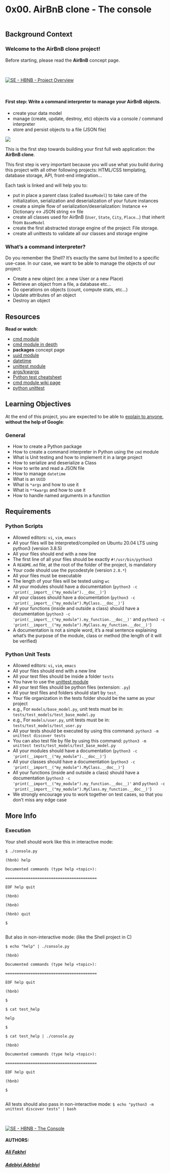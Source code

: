 #  0x00. AirBnB clone - The console

<div class="panel-body">

<p><img src="https://s3.amazonaws.com/alx-intranet.hbtn.io/uploads/medias/2018/6/65f4a1dd9c51265f49d0.png?X-Amz-Algorithm=AWS4-HMAC-SHA256&amp;X-Amz-Credential=AKIARDDGGGOUSBVO6H7D%2F20230207%2Fus-east-1%2Fs3%2Faws4_request&amp;X-Amz-Date=20230207T190050Z&amp;X-Amz-Expires=86400&amp;X-Amz-SignedHeaders=host&amp;X-Amz-Signature=3c97d690d5799e5d196c4a32f2601ddfa3515f2c47ef518f16067afff3233af1" alt="" loading="lazy" style=""></p>

<h2>Background Context</h2>

<h3>Welcome to the AirBnB clone project!</h3>

<p>Before starting, please read the <strong>AirBnB</strong> concept page.</p>

<p><br></p>

[![SE - HBNB - Project Overview](https://i.ytimg.com/vi/XRH_8w1DEGI/hqdefault.jpg)](https://youtu.be/1mAC9x3aixE)

<p><br></p>

<h4>First step: Write a command interpreter to manage your AirBnB objects.</h4>

<ul>
<li>create your data model</li>
<li>manage (create, update, destroy, etc) objects via a console / command interpreter</li>
<li>store and persist objects to a file (JSON file)</li>
</ul>

<img src="https://s3.amazonaws.com/alx-intranet.hbtn.io/uploads/medias/2018/6/815046647d23428a14ca.png?X-Amz-Algorithm=AWS4-HMAC-SHA256&X-Amz-Credential=AKIARDDGGGOUSBVO6H7D%2F20230207%2Fus-east-1%2Fs3%2Faws4_request&X-Amz-Date=20230207T210057Z&X-Amz-Expires=86400&X-Amz-SignedHeaders=host&X-Amz-Signature=747e9b1f22e0e090f2c8cd8a0853a4f58aaff664483e6e4d4ac5380a462ca3a7" loading="lazy" />

<p>This is the first step towards building your first full web application: the <strong>AirBnB clone</strong>.

This first step is very important because you will use what you build during this project with all other following projects: HTML/CSS templating, database storage, API, front-end integration… </p>

<p>Each task is linked and will help you to:</p>

<ul>

<li>put in place a parent class (called <code>BaseModel</code>) to take care of the initialization, serialization and deserialization of your future instances</li>

<li>create a simple flow of serialization/deserialization: Instance &lt;-&gt; Dictionary &lt;-&gt; JSON string &lt;-&gt; file</li>

<li>create all classes used for AirBnB (<code>User</code>, <code>State</code>, <code>City</code>, <code>Place</code>…) that inherit from <code>BaseModel</code></li>

<li>create the first abstracted storage engine of the project: File storage. </li>

<li>create all unittests to validate all our classes and storage engine</li>

</ul>

<h3>What’s a command interpreter?</h3>

<p>Do you remember the Shell? It’s exactly the same but limited to a specific use-case. In our case, we want to be able to manage the objects of our project:</p>

<ul>

<li>Create a new object (ex: a new User or a new Place)</li>

<li>Retrieve an object from a file, a database etc…</li>

<li>Do operations on objects (count, compute stats, etc…)</li>

<li>Update attributes of an object</li>

<li>Destroy an object</li>

</ul>

<h2>Resources</h2>

<p><strong>Read or watch</strong>:</p>

<ul>

<li><a href="/rltoken/8ecCwE6veBmm3Nppw4hz5A" title="cmd module" target="_blank">cmd module</a> </li>

<li><a href="/rltoken/uEy4RftSdKypoig9NFTvCg" title="cmd module in depth" target="_blank">cmd module in depth</a></li>

<li><strong>packages</strong> concept page</li>

<li><a href="/rltoken/KfL9TqwdI69W6ttG6gTPPQ" title="uuid module" target="_blank">uuid module</a> </li>

<li><a href="/rltoken/1d8I3jSKgnYAtA1IZfEDpA" title="datetime" target="_blank">datetime</a> </li>

<li><a href="/rltoken/IlFiMB8UmqBG2CxA0AD3jA" title="unittest module" target="_blank">unittest module</a> </li>

<li><a href="/rltoken/C_a0EKbtvKdMcwIAuSIZng" title="args/kwargs" target="_blank">args/kwargs</a> </li>

<li><a href="/rltoken/tgNVrKKzlWgS4dfl3mQklw" title="Python test cheatsheet" target="_blank">Python test cheatsheet</a> </li>

<li><a href="/rltoken/EvcaH9uTLlauxuw03WnkOQ" title="cmd module wiki page" target="_blank">cmd module wiki page</a></li>

<li><a href="/rltoken/begh14KQA-3ov29KvD_HvA" title="python unittest" target="_blank">python unittest</a></li>

</ul>

<h2>Learning Objectives</h2>

<p>At the end of this project, you are expected to be able to <a href="#" title="explain to anyone" target="_blank">explain to anyone</a>, <strong>without the help of Google</strong>:</p>

<h3>General</h3>

<ul>

<li>How to create a Python package</li>

<li>How to create a command interpreter in Python using the <code>cmd</code> module</li>

<li>What is Unit testing and how to implement it in a large project</li>

<li>How to serialize and deserialize a Class</li>

<li>How to write and read a JSON file</li>

<li>How to manage <code>datetime</code></li>

<li>What is an <code>UUID</code></li>

<li>What is <code>*args</code> and how to use it</li>

<li>What is <code>**kwargs</code> and how to use it</li>

<li>How to handle named arguments in a function</li>

</ul>

<h2>Requirements</h2>

<h3>Python Scripts</h3>

<ul>

<li>Allowed editors: <code>vi</code>, <code>vim</code>, <code>emacs</code></li>

<li>All your files will be interpreted/compiled on Ubuntu 20.04 LTS using python3 (version 3.8.5)</li>

<li>All your files should end with a new line</li>

<li>The first line of all your files should be exactly <code>#!/usr/bin/python3</code></li>

<li>A <code>README.md</code> file, at the root of the folder of the project, is mandatory</li>

<li>Your code should use the pycodestyle (version <code>2.8.*</code>)</li>

<li>All your files must be executable</li>

<li>The length of your files will be tested using <code>wc</code></li>

<li>All your modules should have a documentation (<code>python3 -c 'print(__import__("my_module").__doc__)'</code>)</li>

<li>All your classes should have a documentation (<code>python3 -c 'print(__import__("my_module").MyClass.__doc__)'</code>)</li>

<li>All your functions (inside and outside a class) should have a documentation (<code>python3 -c 'print(__import__("my_module").my_function.__doc__)'</code> and <code>python3 -c 'print(__import__("my_module").MyClass.my_function.__doc__)'</code>)</li>

<li>A documentation is not a simple word, it’s a real sentence explaining what’s the purpose of the module, class or method (the length of it will be verified)</li>

</ul>

<h3>Python Unit Tests</h3>

<ul>

<li>Allowed editors: <code>vi</code>, <code>vim</code>, <code>emacs</code></li>

<li>All your files should end with a new line</li>

<li>All your test files should be inside a folder <code>tests</code></li>

<li>You have to use the <a href="/rltoken/op1-rQGlw0wwwqNBsn1yaw" title="unittest module" target="_blank">unittest module</a> </li>

<li>All your test files should be python files (extension: <code>.py</code>)</li>

<li>All your test files and folders should start by <code>test_</code></li>

<li>Your file organization in the tests folder should be the same as your project</li>

<li>e.g., For <code>models/base_model.py</code>, unit tests must be in: <code>tests/test_models/test_base_model.py</code></li>

<li>e.g., For <code>models/user.py</code>, unit tests must be in: <code>tests/test_models/test_user.py</code></li>

<li>All your tests should be executed by using this command: <code>python3 -m unittest discover tests</code></li>

<li>You can also test file by file by using this command: <code>python3 -m unittest tests/test_models/test_base_model.py</code></li>

<li>All your modules should have a documentation (<code>python3 -c 'print(__import__("my_module").__doc__)'</code>)</li>

<li>All your classes should have a documentation (<code>python3 -c 'print(__import__("my_module").MyClass.__doc__)'</code>)</li>

<li>All your functions (inside and outside a class) should have a documentation (<code>python3 -c 'print(__import__("my_module").my_function.__doc__)'</code> and <code>python3 -c 'print(__import__("my_module").MyClass.my_function.__doc__)'</code>)</li>

<li>We strongly encourage you to work together on test cases, so that you don’t miss any edge case</li>

</ul>

<h2>More Info</h2>

<h3>Execution</h3>

<p>Your shell should work like this in interactive mode:</p>

<pre><code>$ ./console.py

(hbnb) help

Documented commands (type help &lt;topic&gt;):

========================================

EOF help quit

(hbnb)

(hbnb)

(hbnb) quit

$

</code></pre>

<p>But also in non-interactive mode: (like the Shell project in C)</p>

<pre><code>$ echo "help" | ./console.py

(hbnb)

Documented commands (type help &lt;topic&gt;):

========================================

EOF help quit

(hbnb)

$

$ cat test_help

help

$

$ cat test_help | ./console.py

(hbnb)

Documented commands (type help &lt;topic&gt;):

========================================

EOF help quit

(hbnb)

$

</code></pre>

<p>All tests should also pass in non-interactive mode: <code>$ echo "python3 -m unittest discover tests" | bash</code></p>

<p><br></p>

[![SE - HBNB - The Console](https://i.ytimg.com/vi/1mAC9x3aixE/hqdefault.jpg)](https://www.youtube.com/embed/1mAC9x3aixE)

</div>

<h4>AUTHORS:</h4>

<h5><a href="https://github.com/Zo3rb">Ali Fakhri</a></h5>

<h5><a href="https://github.com/ismailadebiyi">Adebiyi Adebiyi</a></h5>
